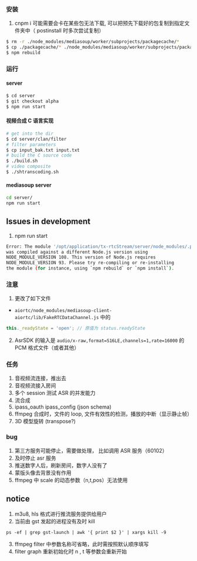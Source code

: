 ### 安装
1. cnpm i
可能需要会卡在某些包无法下载, 可以把预先下载好的包复制到指定文件夹中（ postinstall 时多次尝试复制）

```bash
$ rm -r ./node_modules/mediasoup/worker/subprojects/packagecache/*
$ cp ./packagecache/* ./node_modules/mediasoup/worker/subprojects/packagecache
$ npm rebuild
```

### 运行
#### server
```bash
$ cd server
$ git checkout alpha
$ npm run start
```

#### 视频合成 C 语言实现

```bash
# get into the dir
$ cd server/clan/filter
# filter parameters
$ cp input_bak.txt input.txt
# build the C source code
$ ./build.sh
# video composite
$ ./shtranscoding.sh 
```
#### mediasoup server
```bash
cd server/
npm run start
````
## Issues in development

1. npm run start

```bash
Error: The module '/opt/application/tx-rtcStream/server/node_modules/.pnpm/heapdump@0.3.15/build/Release/addon.node'
was compiled against a different Node.js version using
NODE_MODULE_VERSION 108. This version of Node.js requires
NODE_MODULE_VERSION 93. Please try re-compiling or re-installing
the module (for instance, using `npm rebuild` or `npm install`).
   ```

### 注意

1. 更改了如下文件 
* ```aiortc/node_modules/mediasoup-client-aiortc/lib/FakeRTCDataChannel.js``` 中的 

```js
this._readyState = 'open'; // 原值为 status.readyState
```

2. AsrSDK 的输入是 ```audio/x-raw,format=S16LE,channels=1,rate=16000``` 的 PCM 格式文件（或者其他）

### 任务

1. 音视频流连接，推出去
2. 音视频流接入房间
3. 多个 session 测试 ASR 的并发能力
4. 流合成
5. ipass_oauth  ipass_config (json schema)
6. ffmpeg 合成时，文件的 loop, 文件有效性的检测，播放的中断（显示静止帧）
7. 3D 模型旋转 (transpose?)

### bug

1. 第三方服务可能停止，需要做处理， 比如调用 ASR 服务（60102）
2. 及时停止 asr 服务
3. 推送数字人后，刷新房间，数字人没有了
4. 蒙版头像去背景没有作用
5. ffmpeg 中 scale 的动态参数（n,t,pos）无法使用

## notice

1. m3u8, hls 格式进行推流服务提供给用户
2. 当前由 gst 发起的进程没有及时 kill

```shell
ps -ef | grep gst-launch | awk '{ print $2 }' | xargs kill -9
```

3. ffmpeg filter 中参数名称可省略，此时需按照默认顺序填写
4. filter graph 重新初始化时 n , t 等参数会重新开始

